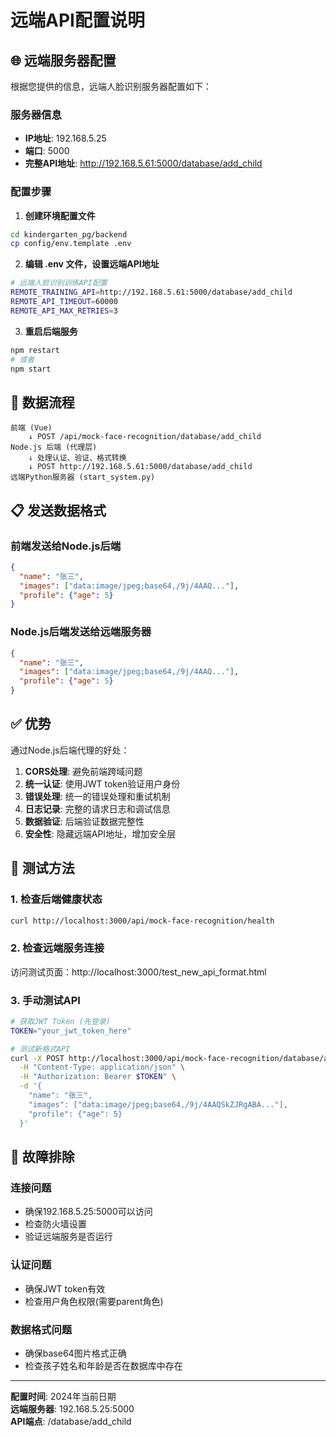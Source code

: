 # 远端API配置说明

## 🌐 远端服务器配置

根据您提供的信息，远端人脸识别服务器配置如下：

### 服务器信息
- **IP地址**: 192.168.5.25
- **端口**: 5000
- **完整API地址**: http://192.168.5.61:5000/database/add_child

### 配置步骤

1. **创建环境配置文件**
```bash
cd kindergarten_pg/backend
cp config/env.template .env
```

2. **编辑 .env 文件，设置远端API地址**
```bash
# 远端人脸识别训练API配置
REMOTE_TRAINING_API=http://192.168.5.61:5000/database/add_child
REMOTE_API_TIMEOUT=60000
REMOTE_API_MAX_RETRIES=3
```

3. **重启后端服务**
```bash
npm restart
# 或者
npm start
```

## 🔄 数据流程

```
前端 (Vue) 
    ↓ POST /api/mock-face-recognition/database/add_child
Node.js 后端 (代理层)
    ↓ 处理认证、验证、格式转换
    ↓ POST http://192.168.5.61:5000/database/add_child
远端Python服务器 (start_system.py)
```

## 📋 发送数据格式

### 前端发送给Node.js后端
```json
{
  "name": "张三",
  "images": ["data:image/jpeg;base64,/9j/4AAQ..."],
  "profile": {"age": 5}
}
```

### Node.js后端发送给远端服务器
```json
{
  "name": "张三", 
  "images": ["data:image/jpeg;base64,/9j/4AAQ..."],
  "profile": {"age": 5}
}
```

## ✅ 优势

通过Node.js后端代理的好处：

1. **CORS处理**: 避免前端跨域问题
2. **统一认证**: 使用JWT token验证用户身份
3. **错误处理**: 统一的错误处理和重试机制
4. **日志记录**: 完整的请求日志和调试信息
5. **数据验证**: 后端验证数据完整性
6. **安全性**: 隐藏远端API地址，增加安全层

## 🧪 测试方法

### 1. 检查后端健康状态
```bash
curl http://localhost:3000/api/mock-face-recognition/health
```

### 2. 检查远端服务连接
访问测试页面：http://localhost:3000/test_new_api_format.html

### 3. 手动测试API
```bash
# 获取JWT Token (先登录)
TOKEN="your_jwt_token_here"

# 测试新格式API
curl -X POST http://localhost:3000/api/mock-face-recognition/database/add_child \
  -H "Content-Type: application/json" \
  -H "Authorization: Bearer $TOKEN" \
  -d '{
    "name": "张三",
    "images": ["data:image/jpeg;base64,/9j/4AAQSkZJRgABA..."],
    "profile": {"age": 5}
  }'
```

## 🚨 故障排除

### 连接问题
- 确保192.168.5.25:5000可以访问
- 检查防火墙设置
- 验证远端服务是否运行

### 认证问题
- 确保JWT token有效
- 检查用户角色权限(需要parent角色)

### 数据格式问题
- 确保base64图片格式正确
- 检查孩子姓名和年龄是否在数据库中存在

---

**配置时间**: 2024年当前日期  
**远端服务器**: 192.168.5.25:5000  
**API端点**: /database/add_child 